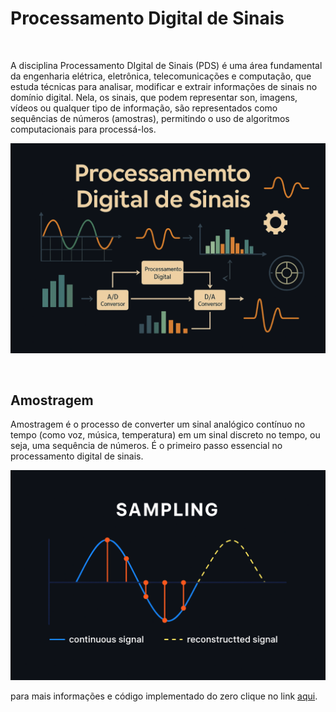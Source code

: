 # Processamento Digital de Sinais

</br>

A disciplina Processamento DIgital de Sinais (PDS) é uma área fundamental da engenharia elétrica, eletrônica, telecomunicações e computação, que estuda técnicas para analisar, modificar e extrair informações de sinais no domínio digital. Nela, os sinais, que podem representar son, imagens, vídeos ou qualquer tipo de informação, são representados como sequências de números (amostras), permitindo o uso de algoritmos computacionais para processá-los.

<p align="center">
  <img src="Processamento de Digital de Sinais(wallpapper)-Photoroom.png"  />
</p>

</br>

## Amostragem
Amostragem é o processo de converter um sinal analógico contínuo no tempo (como voz, música, temperatura) em um sinal discreto no tempo, ou seja, uma sequência de números. É o primeiro passo essencial no processamento digital de sinais.

<p align="center">
  <img src="ChatGPT Image Jul 18, 2025, 11_50_56 PM-Photoroom.png" width="700" />
</p>

para mais informações e código implementado do zero clique no link [aqui](https://youtu.be/ghpY6ShHug4).
